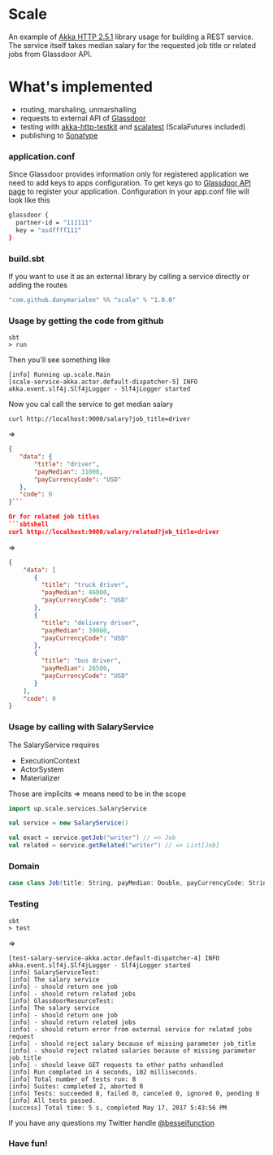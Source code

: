 # Scale

An example of [Akka HTTP 2.5.1](http://akka.io/docs/?_ga=2.132477901.2114488730.1495028763-1586046796.1493973640) library usage for building a REST service.
The service itself takes median salary for the requested job title or related jobs from Glassdoor API. 

# What's implemented
- routing, marshaling, unmarshalling
- requests to external API of [Glassdoor](www.glassdoor.com)
- testing with [akka-http-testkit](http://doc.akka.io/docs/akka-http/10.0.5/scala/http/routing-dsl/testkit.html) and [scalatest](http://www.scalatest.org/) (ScalaFutures included)
- publishing to [Sonatype](oss.sonatype.org)


### application.conf
Since Glassdoor provides information only for registered application we need to add keys to apps configuration.
To get keys go to [Glassdoor API page](www.glassdoor.com/developer/index.htm) to register your application. 
Configuration in your app.conf file will look like this
```sh
glassdoor {
  partner-id = "111111"
  key =	"asdffff111"
}
 ```
 
### build.sbt 

If you want to use it as an external library by calling a service directly or adding the routes
```scala
"com.github.danymarialee" %% "scale" % "1.0.0"
 ```


### Usage by getting the code from github
```sbtshell
sbt
> run
 ```
Then you'll see something like 
```sbtshell
[info] Running up.scale.Main 
[scale-service-akka.actor.default-dispatcher-5] INFO akka.event.slf4j.Slf4jLogger - Slf4jLogger started
```
Now you cal call the service to get median salary
```sbtshell
curl http://localhost:9000/salary?job_title=driver
```
=> 
```json
{
   "data": {
       "title": "driver",
       "payMedian": 31000,
       "payCurrencyCode": "USD"
   },
   "code": 0
}```

Or for related job titles
```sbtshell
curl http://localhost:9000/salary/related?job_title=driver
```
=>
```json
{
    "data": [
       {
         "title": "truck driver",
         "payMedian": 46000,
         "payCurrencyCode": "USD"
       },
       {
         "title": "delivery driver",
         "payMedian": 39000,
         "payCurrencyCode": "USD"
       },
       {
         "title": "bus driver",
         "payMedian": 26500,
         "payCurrencyCode": "USD"
       }
    ],
    "code": 0
}
```

### Usage by calling with SalaryService
The SalaryService requires 

- ExecutionContext
- ActorSystem
- Materializer

Those are implicits => means need to be in the scope

```scala
import up.scale.services.SalaryService

val service = new SalaryService()

val exact = service.getJob("writer") // => Job
val related = service.getRelated("writer") // => List[Job]
```

### Domain
```scala
case class Job(title: String, payMedian: Double, payCurrencyCode: String)
```

### Testing
```sbtshell
sbt
> test
```
=>
```sbtshell
[test-salary-service-akka.actor.default-dispatcher-4] INFO akka.event.slf4j.Slf4jLogger - Slf4jLogger started
[info] SalaryServiceTest:
[info] The salary service
[info] - should return one job
[info] - should return related jobs
[info] GlassdoorResourceTest:
[info] The salary service
[info] - should return one job
[info] - should return related jobs
[info] - should return error from external service for related jobs request
[info] - should reject salary because of missing parameter job_title
[info] - should reject related salaries because of missing parameter job_title
[info] - should leave GET requests to other paths unhandled
[info] Run completed in 4 seconds, 102 milliseconds.
[info] Total number of tests run: 8
[info] Suites: completed 2, aborted 0
[info] Tests: succeeded 8, failed 0, canceled 0, ignored 0, pending 0
[info] All tests passed.
[success] Total time: 5 s, completed May 17, 2017 5:43:56 PM
```

If you have any questions my Twitter handle [@besseifunction](https://twitter.com/besseifunction)

### Have fun!

